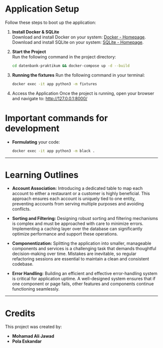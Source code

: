 # Application Setup

Follow these steps to boot up the application:

1. **Install Docker & SQLite**  
   Download and install Docker on your system: [Docker - Homepage](https://www.docker.com/).
   Download and install SQLite on your system: [SQLite - Homepage](https://www.sqlite.org/).

2. **Start the Project**  
   Run the following command in the project directory:

   ```bash
   cd datenbank-praktikum && docker-compose up -d --build
   ```

3. **Running the fixtures**
   Run the following command in your terminal:

    ```bash
    docker exec -it app python3 -m fixtures
    ```

4. Access the Application
   Once the project is running, open your browser and navigate to:
   http://127.0.0.1:8000/

# Important commands for development

- **Formulating** your code:
  ```bash
  docker exec -it app python3 -m black .
  ```

---

# Learning Outlines

- **Account Association:** Introducing a dedicated table to map each account to either
  a restaurant or a customer is highly beneficial. This approach ensures each account
  is uniquely tied to one entity, preventing accounts from serving multiple purposes
  and avoiding conflicts.

- **Sorting and Filtering:** Designing robust sorting and filtering mechanisms is
  complex and must be approached with care to minimize errors. Implementing a caching
  layer over the database can significantly optimize performance and support these
  operations.

- **Componentization:** Splitting the application into smaller, manageable components
  and services is a challenging task that demands thoughtful decision-making over time.
  Mistakes are inevitable, so regular refactoring sessions are essential to maintain
  a clean and consistent codebase.

- **Error Handling:** Building an efficient and effective error-handling system is
  critical for application uptime. A well-designed system ensures that if one component
  or page fails, other features and components continue functioning seamlessly.

---

# Credits

This project was created by:

- **Mohamad Ali Jawad**
- **Pola Eskandar**
